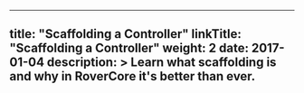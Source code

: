 
---
title: "Scaffolding a Controller"
linkTitle: "Scaffolding a Controller"
weight: 2
date: 2017-01-04
description: >
  Learn what scaffolding is and why in RoverCore it's better than ever.
---
